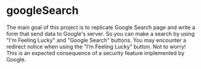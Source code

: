# googleSearch
The main goal of this project is to replicate Google Search page and write a form that send data to Google's server. So you can make a search by using "I'm Feeling Lucky" and "Google Search" buttons.
You may encounter a redirect notice when using the “I’m Feeling Lucky” button. Not to worry! This is an expected consequence of a security feature implemented by Google.
